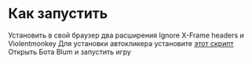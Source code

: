 # Как запустить
Установить в свой браузер два расширения Ignore X-Frame headers и Violentmonkey
Для установки автокликера установите [этот скрипт](https://github.com/Davud77/autoclicker/raw/main/blum-autoclicker.user.js)
Открыть Бота Blum и запустить игру
